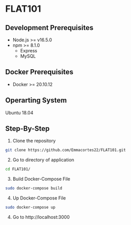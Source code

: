 # FLAT101
## **Development Prerequisites**
- Node.js >= v16.5.0
- npm >= 8.1.0
    - Express 
    - MySQL
    
## **Docker Prerequisites**
- Docker >= 20.10.12


## **Operarting System**
Ubuntu 18.04


## **Step-By-Step**
1. Clone the repository
```bash
git clone https://github.com/Emmacortes22/FLAT101.git
```
2. Go to directory of application
```bash
cd FLAT101/
```
3. Build Docker-Compose File
```bash
sudo docker-compose build
```
4. Up Docker-Compose File
```bash
sudo docker-compose up
```
4. Go to http://localhost:3000
